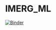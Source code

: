 # IMERG_ML

[![Binder](https://mybinder.org/badge_logo.svg)](https://mybinder.org/v2/gh/DavidChoi76/IMERG_ML.git/HEAD)
